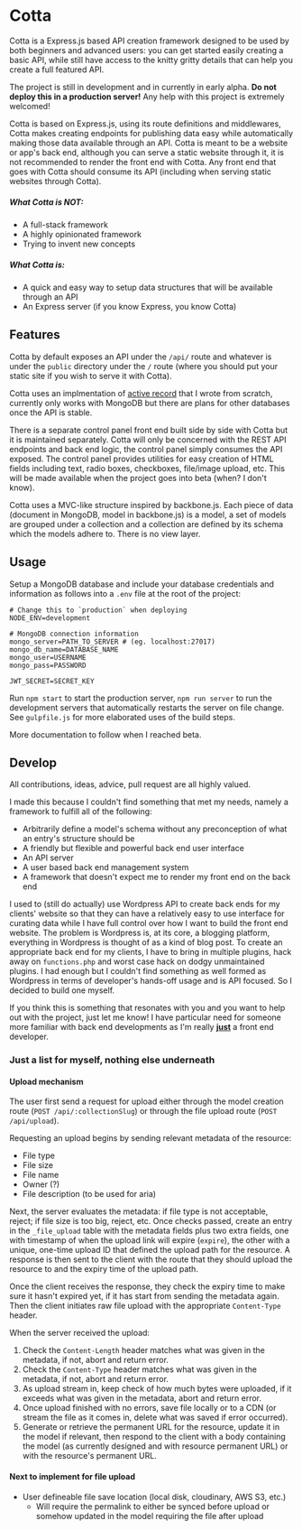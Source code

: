 # Cotta

Cotta is a Express.js based API creation framework designed to be used by both beginners and advanced users: you can get started easily creating a basic API, while still have access to the knitty gritty details that can help you create a full featured API.

The project is still in development and in currently in early alpha. **Do not deploy this in a production server!** Any help with this project is extremely welcomed!

Cotta is based on Express.js, using its route definitions and middlewares, Cotta makes creating endpoints for publishing data easy while automatically making those data available through an API. Cotta is meant to be a website or app's back end, although you can serve a static website through it, it is not recommended to render the front end with Cotta. Any front end that goes with Cotta should consume its API (including when serving static websites through Cotta).

##### What Cotta is NOT:
- A full-stack framework
- A highly opinionated framework
- Trying to invent new concepts

##### What Cotta is:
- A quick and easy way to setup data structures that will be available through an API
- An Express server (if you know Express, you know Cotta)

## Features
Cotta by default exposes an API under the `/api/` route and whatever is under the `public` directory under the `/` route (where you should put your static site if you wish to serve it with Cotta).

Cotta uses an implmentation of [active record](https://github.com/limzykenneth/absurd-raven) that I wrote from scratch, currently only works with MongoDB but there are plans for other databases once the API is stable.

There is a separate control panel front end built side by side with Cotta but it is maintained separately. Cotta will only be concerned with the REST API endpoints and back end logic, the control panel simply consumes the API exposed. The control panel provides utilities for easy creation of HTML fields including text, radio boxes, checkboxes, file/image upload, etc. This will be made available when the project goes into beta (when? I don't know).

Cotta uses a MVC-like structure inspired by backbone.js. Each piece of data (document in MongoDB, model in backbone.js) is a model, a set of models are grouped under a collection and a collection are defined by its schema which the models adhere to. There is no view layer.

## Usage
Setup a MongoDB database and include your database credentials and information as follows into a `.env` file at the root of the project:
```
# Change this to `production` when deploying
NODE_ENV=development

# MongoDB connection information
mongo_server=PATH_TO_SERVER # (eg. localhost:27017)
mongo_db_name=DATABASE_NAME
mongo_user=USERNAME
mongo_pass=PASSWORD

JWT_SECRET=SECRET_KEY
```

Run `npm start` to start the production server, `npm run server` to run the development servers that automatically restarts the server on file change. See `gulpfile.js` for more elaborated uses of the build steps.

More documentation to follow when I reached beta.

## Develop
All contributions, ideas, advice, pull request are all highly valued.

I made this because I couldn't find something that met my needs, namely a framework to fulfill all of the following:
- Arbitrarily define a model's schema without any preconception of what an entry's structure should be
- A friendly but flexible and powerful back end user interface
- An API server
- A user based back end management system
- A framework that doesn't expect me to render my front end on the back end

I used to (still do actually) use Wordpress API to create back ends for my clients' website so that they can have a relatively easy to use interface for curating data while I have full control over how I want to build the front end website. The problem is Wordpress is, at its core, a blogging platform, everything in Wordpress is thought of as a kind of blog post. To create an appropriate back end for my clients, I have to bring in multiple plugins, hack away on `functions.php` and worst case hack on dodgy unmaintained plugins. I had enough but I couldn't find something as well formed as Wordpress in terms of developer's hands-off usage and is API focused. So I decided to build one myself.

If you think this is something that resonates with you and you want to help out with the project, just let me know! I have particular need for someone more familiar with back end developments as I'm really [**just**](https://media.giphy.com/media/3ELtfmA4Apkju/giphy.gif) a front end developer.

### Just a list for myself, nothing else underneath
#### Upload mechanism

The user first send a request for upload either through the model creation route (`POST /api/:collectionSlug`) or through the file upload route (`POST /api/upload`).

Requesting an upload begins by sending relevant metadata of the resource:
* File type
* File size
* File name
* Owner (?)
* File description (to be used for aria)

Next, the server evaluates the metadata: if file type is not acceptable, reject; if file size is too big, reject, etc. Once checks passed, create an entry in the `_file_upload` table with the metadata fields plus two extra fields, one with timestamp of when the upload link will expire (`expire`), the other with a unique, one-time upload ID that defined the upload path for the resource. A response is then sent to the client with the route that they should upload the resource to and the expiry time of the upload path.

Once the client receives the response, they check the expiry time to make sure it hasn't expired yet, if it has start from sending the metadata again. Then the client initiates raw file upload with the appropriate `Content-Type` header.

When the server received the upload:
1. Check the `Content-Length` header matches what was given in the metadata, if not, abort and return error.
2. Check the `Content-Type` header matches what was given in the metadata, if not, abort and return error.
3. As upload stream in, keep check of how much bytes were uploaded, if it exceeds what was given in the metadata, abort and return error.
4. Once upload finished with no errors, save file locally or to a CDN (or stream the file as it comes in, delete what was saved if error occurred).
5. Generate or retrieve the permanent URL for the resource, update it in the model if relevant, then respond to the client with a body containing the model (as currently designed and with resource permanent URL) or with the resource's permanent URL.

#### Next to implement for file upload
- User defineable file save location (local disk, cloudinary, AWS S3, etc.)
	- Will require the permalink to either be synced before upload or somehow updated in the model requiring the file after upload